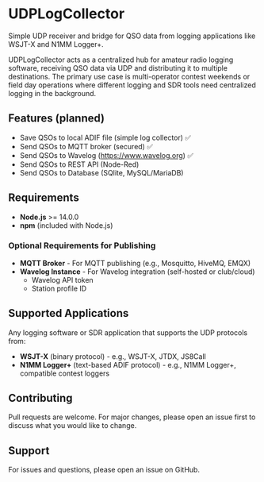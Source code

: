 # UDPLogCollector
Simple UDP receiver and bridge for QSO data from logging applications like WSJT-X and N1MM Logger+.

UDPLogCollector acts as a centralized hub for amateur radio logging software, receiving QSO data via UDP and distributing it to multiple destinations. The primary use case is multi-operator contest weekends or field day operations where different logging and SDR tools need centralized logging in the background.

## Features (planned)

- Save QSOs to local ADIF file (simple log collector) ✅
- Send QSOs to MQTT broker (secured) ✅
- Send QSOs to Wavelog (https://www.wavelog.org) ✅
- Send QSOs to REST API (Node-Red)
- Send QSOs to Database (SQlite, MySQL/MariaDB)

## Requirements

- **Node.js** >= 14.0.0
- **npm** (included with Node.js)

### Optional Requirements for Publishing

- **MQTT Broker** - For MQTT publishing (e.g., Mosquitto, HiveMQ, EMQX)
- **Wavelog Instance** - For Wavelog integration (self-hosted or club/cloud)
  - Wavelog API token
  - Station profile ID

## Supported Applications

Any logging software or SDR application that supports the UDP protocols from:
- **WSJT-X** (binary protocol) - e.g., WSJT-X, JTDX, JS8Call
- **N1MM Logger+** (text-based ADIF protocol) - e.g., N1MM Logger+, compatible contest loggers

## Contributing

Pull requests are welcome. For major changes, please open an issue first to discuss what you would like to change.

## Support

For issues and questions, please open an issue on GitHub.
